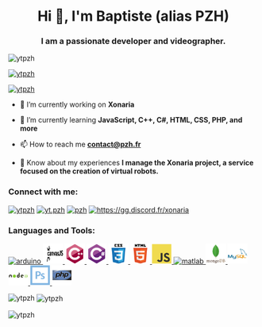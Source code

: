<h1 align="center">Hi 👋, I'm Baptiste (alias PZH)</h1>
<h3 align="center">I am a passionate developer and videographer.</h3>

<p align="left"> <img src="https://komarev.com/ghpvc/?username=ytpzh&label=Profile%20views&color=0e75b6&style=flat" alt="ytpzh" /> </p>

<p align="left"> <a href="https://github.com/ryo-ma/github-profile-trophy"><img src="https://github-profile-trophy.vercel.app/?username=ytpzh" alt="ytpzh" /></a> </p>

<p align="left"> <a href="https://twitter.com/ytpzh" target="blank"><img src="https://img.shields.io/twitter/follow/ytpzh?logo=twitter&style=for-the-badge" alt="ytpzh" /></a> </p>

- 🔭 I’m currently working on **Xonaria**

- 🌱 I’m currently learning **JavaScript, C++, C#, HTML, CSS, PHP, and more**

- 📫 How to reach me **contact@pzh.fr**

- 📄 Know about my experiences **I manage the Xonaria project, a service focused on the creation of virtual robots.**

<h3 align="left">Connect with me:</h3>
<p align="left">
<a href="https://twitter.com/ytpzh" target="blank"><img align="center" src="https://raw.githubusercontent.com/rahuldkjain/github-profile-readme-generator/master/src/images/icons/Social/twitter.svg" alt="ytpzh" height="30" width="40" /></a>
<a href="https://instagram.com/yt.pzh" target="blank"><img align="center" src="https://raw.githubusercontent.com/rahuldkjain/github-profile-readme-generator/master/src/images/icons/Social/instagram.svg" alt="yt.pzh" height="30" width="40" /></a>
<a href="https://www.youtube.com/c/pzh" target="blank"><img align="center" src="https://raw.githubusercontent.com/rahuldkjain/github-profile-readme-generator/master/src/images/icons/Social/youtube.svg" alt="pzh" height="30" width="40" /></a>
<a href="https://discord.gg/https://gg.discord.fr/xonaria" target="blank"><img align="center" src="https://raw.githubusercontent.com/rahuldkjain/github-profile-readme-generator/master/src/images/icons/Social/discord.svg" alt="https://gg.discord.fr/xonaria" height="30" width="40" /></a>
</p>

<h3 align="left">Languages and Tools:</h3>
<p align="left"> <a href="https://www.arduino.cc/" target="_blank"> <img src="https://cdn.worldvectorlogo.com/logos/arduino-1.svg" alt="arduino" width="40" height="40"/> </a> <a href="https://canvasjs.com" target="_blank"> <img src="https://raw.githubusercontent.com/Hardik0307/Hardik0307/master/assets/canvasjs-charts.svg" alt="canvasjs" width="40" height="40"/> </a> <a href="https://www.w3schools.com/cpp/" target="_blank"> <img src="https://raw.githubusercontent.com/devicons/devicon/master/icons/cplusplus/cplusplus-original.svg" alt="cplusplus" width="40" height="40"/> </a> <a href="https://www.w3schools.com/cs/" target="_blank"> <img src="https://raw.githubusercontent.com/devicons/devicon/master/icons/csharp/csharp-original.svg" alt="csharp" width="40" height="40"/> </a> <a href="https://www.w3schools.com/css/" target="_blank"> <img src="https://raw.githubusercontent.com/devicons/devicon/master/icons/css3/css3-original-wordmark.svg" alt="css3" width="40" height="40"/> </a> <a href="https://www.w3.org/html/" target="_blank"> <img src="https://raw.githubusercontent.com/devicons/devicon/master/icons/html5/html5-original-wordmark.svg" alt="html5" width="40" height="40"/> </a> <a href="https://developer.mozilla.org/en-US/docs/Web/JavaScript" target="_blank"> <img src="https://raw.githubusercontent.com/devicons/devicon/master/icons/javascript/javascript-original.svg" alt="javascript" width="40" height="40"/> </a> <a href="https://www.mathworks.com/" target="_blank"> <img src="https://upload.wikimedia.org/wikipedia/commons/2/21/Matlab_Logo.png" alt="matlab" width="40" height="40"/> </a> <a href="https://www.mongodb.com/" target="_blank"> <img src="https://raw.githubusercontent.com/devicons/devicon/master/icons/mongodb/mongodb-original-wordmark.svg" alt="mongodb" width="40" height="40"/> </a> <a href="https://www.mysql.com/" target="_blank"> <img src="https://raw.githubusercontent.com/devicons/devicon/master/icons/mysql/mysql-original-wordmark.svg" alt="mysql" width="40" height="40"/> </a> <a href="https://nodejs.org" target="_blank"> <img src="https://raw.githubusercontent.com/devicons/devicon/master/icons/nodejs/nodejs-original-wordmark.svg" alt="nodejs" width="40" height="40"/> </a> <a href="https://www.photoshop.com/en" target="_blank"> <img src="https://raw.githubusercontent.com/devicons/devicon/master/icons/photoshop/photoshop-line.svg" alt="photoshop" width="40" height="40"/> </a> <a href="https://www.php.net" target="_blank"> <img src="https://raw.githubusercontent.com/devicons/devicon/master/icons/php/php-original.svg" alt="php" width="40" height="40"/> </a> </p>

<p><img align="left" src="https://github-readme-stats.vercel.app/api/top-langs?username=ytpzh&show_icons=true&locale=en&layout=compact" alt="ytpzh" /></p>

<p>&nbsp;<img align="center" src="https://github-readme-stats.vercel.app/api?username=ytpzh&show_icons=true&locale=en" alt="ytpzh" /></p>

<p><img align="center" src="https://github-readme-streak-stats.herokuapp.com/?user=ytpzh&" alt="ytpzh" /></p>

